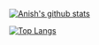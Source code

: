 [![Anish's github stats](https://github-readme-stats.vercel.app/api?username=otabek2121&count_private=true&show_icons=true)](https://github.com/anuraghazra/github-readme-stats)

[![Top Langs](https://github-readme-stats.vercel.app/api/top-langs/?username=otabek2121&layout=compact&count_private=true&show_icons=true)](https://github.com/anuraghazra/github-readme-stats)

